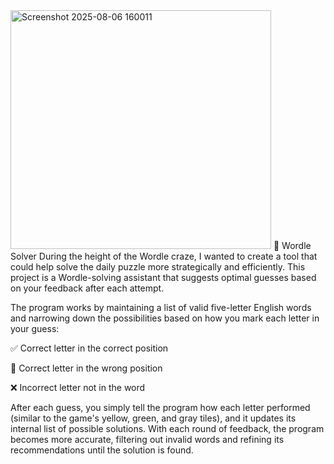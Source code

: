 <img width="417" height="382" alt="Screenshot 2025-08-06 160011" src="https://github.com/user-attachments/assets/8d38fa8e-1757-4a38-a6a4-85e2e3b7efb5" />
🧠 Wordle Solver
During the height of the Wordle craze, I wanted to create a tool that could help solve the daily puzzle more strategically and efficiently. This project is a Wordle-solving assistant that suggests optimal guesses based on your feedback after each attempt.

The program works by maintaining a list of valid five-letter English words and narrowing down the possibilities based on how you mark each letter in your guess:

✅ Correct letter in the correct position

🔁 Correct letter in the wrong position

❌ Incorrect letter not in the word

After each guess, you simply tell the program how each letter performed (similar to the game's yellow, green, and gray tiles), and it updates its internal list of possible solutions. With each round of feedback, the program becomes more accurate, filtering out invalid words and refining its recommendations until the solution is found.
